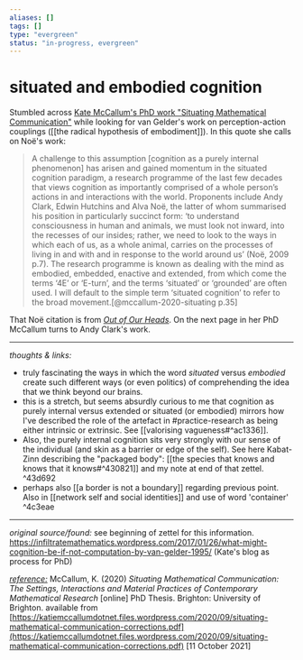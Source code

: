 ```yaml
---
aliases: []
tags: []
type: "evergreen"
status: "in-progress, evergreen"
---
```


# situated and embodied cognition

Stumbled across [Kate McCallum's PhD work "Situating Mathematical Communication"](https://katiemccallumdotnet.files.wordpress.com/2020/09/situating-mathematical-communication-corrections.pdf) while looking for van Gelder's work on perception-action couplings ([[the radical hypothesis of embodiment]]). In this quote she calls on Noë's work:

> A challenge to this assumption [cognition as a purely internal phenomenon] has arisen and gained momentum in the situated cognition paradigm, a research programme of the last few decades that views cognition as importantly comprised of a whole person’s actions in and interactions with the world. Proponents include Andy Clark, Edwin Hutchins and Alva Noë, the latter of whom summarised his position in particularly succinct form: ‘to understand consciousness in human and animals, we must look not inward, into the recesses of our insides; rather, we need to look to the ways in which each of us, as a whole animal, carries on the processes of living in and with and in response to the world around us’ (Noë, 2009 p.7). The research programme is known as dealing with the mind as embodied, embedded, enactive and extended, from which come the terms ‘4E’ or ‘E-turn’, and the terms ‘situated’ or ‘grounded’ are often used. I will default to the simple term ‘situated cognition’ to refer to the broad movement.[@mccallum-2020-situating p.35]

That Noë citation is from _[Out of Our Heads](x-devonthink-item://862E4140-BE38-4B24-92CC-CF329937C950)_. 
On the next page in her PhD McCallum turns to Andy Clark's work.


---

_thoughts & links:_

- truly fascinating the ways in which the word _situated_ versus _embodied_ create such different ways (or even politics) of comprehending the idea that we think beyond our brains. 
- this is a stretch, but seems absurdly curious to me that cognition as purely internal versus extended or situated (or embodied) mirrors how I've described the role of the artefact in #practice-research as being either intrinsic or extrinsic. See [[valorising vagueness#^ac1336]]. 
- Also, the purely internal cognition sits very strongly with our sense of the individual (and skin as a barrier or edge of the self). See here Kabat-Zinn describing the "packaged body": [[the species that knows and knows that it knows#^430821]] and my note at end of that zettel. ^43d692
- perhaps also [[a border is not a boundary]] regarding previous point. Also in [[network self and social identities]] and use of word 'container' ^4c3eae


---

_original source/found:_ see beginning of zettel for this information. <https://infiltratemathematics.wordpress.com/2017/01/26/what-might-cognition-be-if-not-computation-by-van-gelder-1995/> (Kate's blog as process for PhD)

_[reference:](x-devonthink-item://E9BE695A-E52E-40E9-A67A-421ABE021350)_ McCallum, K. (2020) _Situating Mathematical Communication: The Settings, Interactions and Material Practices of Contemporary Mathematical Research_ [online] PhD Thesis. Brighton: University of Brighton. available from [https://katiemccallumdotnet.files.wordpress.com/2020/09/situating-mathematical-communication-corrections.pdf](https://katiemccallumdotnet.files.wordpress.com/2020/09/situating-mathematical-communication-corrections.pdf) [11 October 2021]
